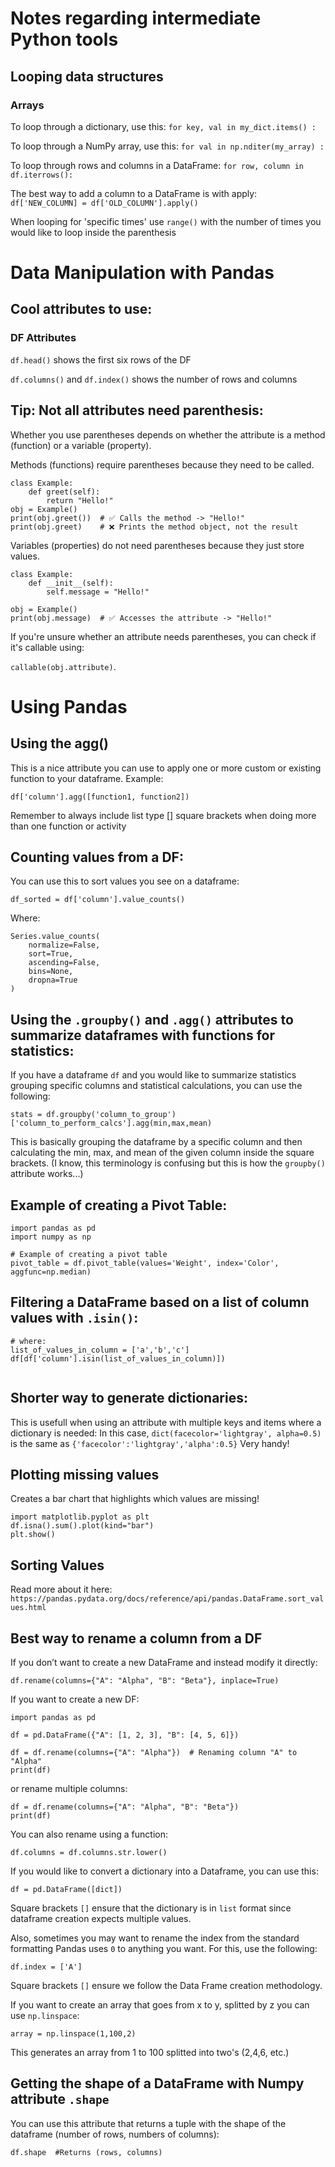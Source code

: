# Notes regarding intermediate Python tools
## Looping data structures
### Arrays
To loop through a dictionary, use this:
`for key, val in my_dict.items() :`

To loop through a NumPy array, use this:
`for val in np.nditer(my_array) :`

To loop through rows and columns in a DataFrame:
`for row, column in df.iterrows():`

The best way to add a column to a DataFrame is with apply:
`df['NEW_COLUMN] = df['OLD_COLUMN'].apply()`

When looping for 'specific times' use `range()` with the number of times you would like to loop inside the parenthesis


# Data Manipulation with Pandas

## Cool attributes to use:

### DF Attributes

`df.head()` shows the first six rows of the DF

`df.columns()` and `df.index()` shows the number of rows and columns

## Tip: Not all attributes need parenthesis:

Whether you use parentheses depends on whether the attribute is a method (function) or a variable (property).

Methods (functions) require parentheses because they need to be called.

```
class Example:
    def greet(self):
        return "Hello!"
obj = Example()
print(obj.greet())  # ✅ Calls the method -> "Hello!"
print(obj.greet)    # ❌ Prints the method object, not the result
```

Variables (properties) do not need parentheses because they just store values.

```
class Example:
    def __init__(self):
        self.message = "Hello!"

obj = Example()
print(obj.message)  # ✅ Accesses the attribute -> "Hello!"
```

If you're unsure whether an attribute needs parentheses, you can check if it's callable using:

`callable(obj.attribute)`.

# Using Pandas

## Using the agg()
This is a nice attribute you can use to apply one or more custom or existing function to your dataframe.
Example:
```
df['column'].agg([function1, function2])
```
Remember to always include list type [] square brackets when doing more than one function or activity

## Counting values from a DF:
You can use this to sort values you see on a dataframe:
```
df_sorted = df['column'].value_counts()
```
Where:
```
Series.value_counts(
    normalize=False, 
    sort=True, 
    ascending=False, 
    bins=None, 
    dropna=True
)
```

## Using the `.groupby()` and `.agg()` attributes to summarize dataframes with functions for statistics:

If you have a dataframe `df` and you would like to summarize statistics grouping specific columns and statistical calculations, you can use the following:
```
stats = df.groupby('column_to_group')['column_to_perform_calcs'].agg(min,max,mean)
```

This is basically grouping the dataframe by a specific column and then calculating the min, max, and mean of the given column inside the square brackets. (I know, this terminology is confusing but this is how the `groupby()` attribute works...)

## Example of creating a Pivot Table:
```
import pandas as pd
import numpy as np

# Example of creating a pivot table
pivot_table = df.pivot_table(values='Weight', index='Color', aggfunc=np.median)
```

## Filtering a DataFrame based on a list of column values with `.isin()`:
```
# where:
list_of_values_in_column = ['a','b','c']
df[df['column'].isin(list_of_values_in_column)])


```
## Shorter way to generate dictionaries:
This is usefull when using an attribute with multiple keys and items where a dictionary is needed:
In this case, `dict(facecolor='lightgray', alpha=0.5)` is the same as `{'facecolor':'lightgray','alpha':0.5}`
Very handy!


## Plotting missing values
Creates a bar chart that highlights which values are missing!
```
import matplotlib.pyplot as plt
df.isna().sum().plot(kind="bar")
plt.show()
```

## Sorting Values
Read more about it here:
`https://pandas.pydata.org/docs/reference/api/pandas.DataFrame.sort_values.html`

## Best way to rename a column from a DF

If you don’t want to create a new DataFrame and instead modify it directly:
```
df.rename(columns={"A": "Alpha", "B": "Beta"}, inplace=True)
```
If you want to create a new DF:

```
import pandas as pd

df = pd.DataFrame({"A": [1, 2, 3], "B": [4, 5, 6]})

df = df.rename(columns={"A": "Alpha"})  # Renaming column "A" to "Alpha"
print(df)
```

or rename multiple columns:

```
df = df.rename(columns={"A": "Alpha", "B": "Beta"})
print(df)
```

You can also rename using a function:
```
df.columns = df.columns.str.lower()
```

If you would like to convert a dictionary into a Dataframe, you can use this:

```
df = pd.DataFrame([dict])
```
Square brackets `[]` ensure that the dictionary is in `list` format since dataframe creation expects multiple values.

Also, sometimes you may want to rename the index from the standard formatting Pandas uses `0` to anything you want.
For this, use the following:
```
df.index = ['A']
```
Square brackets `[]` ensure we follow the Data Frame creation methodology.

If you want to create an array that goes from x to y, splitted by z you can use `np.linspace`:
```commandline
array = np.linspace(1,100,2)
```

This generates an array from 1 to 100 splitted into two's (2,4,6, etc.)

## Getting the shape of a DataFrame with Numpy attribute `.shape`
You can use this attribute that returns a tuple with the shape of the dataframe (number of rows, numbers of columns):

```
df.shape  #Returns (rows, columns)
```
